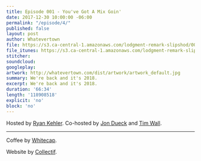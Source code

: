 ```yaml
---
title: Episode 001 - You've Got A Mix Goin'
date: 2017-12-30 10:00:00 -06:00
permalink: "/episode/4/"
published: false
layout: post
author: Whatevertown
file: https://s3.ca-central-1.amazonaws.com/lodgment-remark-slipshod/004.mp3
file_itunes: https://s3.ca-central-1.amazonaws.com/lodgment-remark-slipshod/004.m4a
stitcher:
soundcloud:
googleplay:
artwork: http://whatevertown.com/dist/artwork/artwork_default.jpg
summary: We're back and it's 2018.
excerpt: We're back and it's 2018.
duration: '66:34'
length: '118908518'
explicit: 'no'
block: 'no'
---
```


Hosted by [Ryan Kehler](https://twitter.com/ryankehler). Co-hosted by [Jon Dueck](https://twitter.com/jondueck) and [Tim Wall](https://twitter.com/timjosephwall).

---

Coffee by [Whitecap](http://drinkwhitecap.com/).

Website by [Collectif](http://collectif.co).
